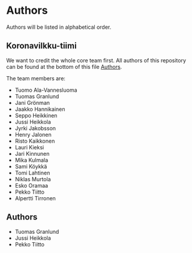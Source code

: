 # Authors

Authors will be listed in alphabetical order.

## Koronavilkku-tiimi

We want to credit the whole core team first. All authors of this repository
can be found at the bottom of this file [Authors](#authors).

The team members are:
- Tuomo Ala-Vannesluoma
- Tuomas Granlund
- Jani Grönman
- Jaakko Hannikainen
- Seppo Heikkinen
- Jussi Heikkola
- Jyrki Jakobsson
- Henry Jalonen
- Risto Kaikkonen
- Lauri Kieksi
- Jari Kinnunen
- Mika Kulmala
- Sami Köykkä
- Tomi Lahtinen
- Niklas Murtola
- Esko Oramaa
- Pekko Tiitto
- Alpertti Tirronen

## Authors
- Tuomas Granlund
- Jussi Heikkola
- Pekko Tiitto

